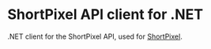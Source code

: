 # ShortPixel API client for .NET
.NET client for the ShortPixel API, used for [ShortPixel](https://shortpixel.com/).
